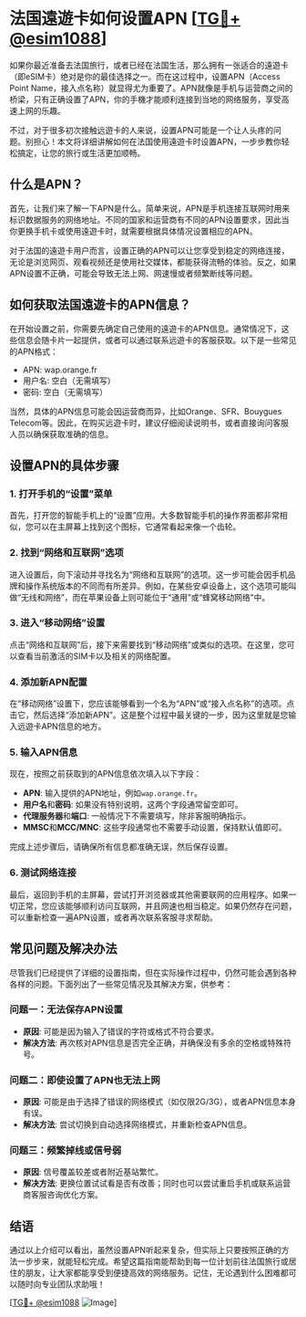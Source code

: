 # 法国遠遊卡如何设置APN [[TG💪+ @esim1088](https://t.me/s/esim1088)]

如果你最近准备去法国旅行，或者已经在法国生活，那么拥有一张适合的遠遊卡（即eSIM卡）绝对是你的最佳选择之一。而在这过程中，设置APN（Access Point Name，接入点名称）就显得尤为重要了。APN就像是手机与运营商之间的桥梁，只有正确设置了APN，你的手機才能顺利连接到当地的网络服务，享受高速上网的乐趣。

不过，对于很多初次接触远遊卡的人来说，设置APN可能是一个让人头疼的问题。别担心！本文将详细讲解如何在法国使用遠遊卡时设置APN，一步步教你轻松搞定，让您的旅行或生活更加顺畅。

## 什么是APN？

首先，让我们来了解一下APN是什么。简单来说，APN是手机连接互联网时用来标识数据服务的网络地址。不同的国家和运营商有不同的APN设置要求，因此当你更换手机卡或使用遠遊卡时，就需要根据具体情况设置相应的APN。

对于法国的遠遊卡用户而言，设置正确的APN可以让您享受到稳定的网络连接，无论是浏览网页、观看视频还是使用社交媒体，都能获得流畅的体验。反之，如果APN设置不正确，可能会导致无法上网、网速慢或者频繁断线等问题。

## 如何获取法国遠遊卡的APN信息？

在开始设置之前，你需要先确定自己使用的遠遊卡的APN信息。通常情况下，这些信息会随卡片一起提供，或者可以通过联系远遊卡的客服获取。以下是一些常见的APN格式：

- APN: wap.orange.fr  
- 用户名: 空白（无需填写）  
- 密码: 空白（无需填写）

当然，具体的APN信息可能会因运营商而异，比如Orange、SFR、Bouygues Telecom等。因此，在购买远遊卡时，建议仔细阅读说明书，或者直接询问客服人员以确保获取准确的信息。

## 设置APN的具体步骤

### 1. 打开手机的“设置”菜单

首先，打开您的智能手机上的“设置”应用。大多数智能手机的操作界面都非常相似，您可以在主屏幕上找到这个图标，它通常看起来像一个齿轮。

### 2. 找到“网络和互联网”选项

进入设置后，向下滚动并寻找名为“网络和互联网”的选项。这一步可能会因手机品牌和操作系统版本的不同而有所差异。例如，在某些安卓设备上，这个选项可能叫做“无线和网络”，而在苹果设备上则可能位于“通用”或“蜂窝移动网络”中。

### 3. 进入“移动网络”设置

点击“网络和互联网”后，接下来需要找到“移动网络”或类似的选项。在这里，您可以查看当前激活的SIM卡以及相关的网络配置。

### 4. 添加新APN配置

在“移动网络”设置下，您应该能够看到一个名为“APN”或“接入点名称”的选项。点击它，然后选择“添加新APN”。这是整个过程中最关键的一步，因为这里就是您输入远遊卡APN信息的地方。

### 5. 输入APN信息

现在，按照之前获取到的APN信息依次填入以下字段：

- **APN**: 输入提供的APN地址，例如`wap.orange.fr`。
- **用户名**和**密码**: 如果没有特别说明，这两个字段通常留空即可。
- **代理服务器**和**端口**: 一般情况下不需要填写，除非客服明确指示。
- **MMSC**和**MCC/MNC**: 这些字段通常也不需要手动设置，保持默认值即可。

完成上述步骤后，请确保所有信息都准确无误，然后保存设置。

### 6. 测试网络连接

最后，返回到手机的主屏幕，尝试打开浏览器或其他需要联网的应用程序。如果一切正常，您应该能够顺利访问互联网，并且网速也相当稳定。如果仍然存在问题，可以重新检查一遍APN设置，或者再次联系客服寻求帮助。

## 常见问题及解决办法

尽管我们已经提供了详细的设置指南，但在实际操作过程中，仍然可能会遇到各种各样的问题。下面列出了一些常见情况及其解决方案，供参考：

### 问题一：无法保存APN设置
- **原因**: 可能是因为输入了错误的字符或格式不符合要求。
- **解决方法**: 再次核对APN信息是否完全正确，并确保没有多余的空格或特殊符号。

### 问题二：即使设置了APN也无法上网
- **原因**: 可能是由于选择了错误的网络模式（如仅限2G/3G），或者APN信息本身有误。
- **解决方法**: 尝试切换到自动选择网络模式，并重新检查APN信息。

### 问题三：频繁掉线或信号弱
- **原因**: 信号覆盖较差或者附近基站繁忙。
- **解决方法**: 更换位置试试看是否有改善；同时也可以尝试重启手机或联系运营商客服咨询优化方案。

## 结语

通过以上介绍可以看出，虽然设置APN听起来复杂，但实际上只要按照正确的方法一步步来，就能轻松完成。希望这篇指南能帮助到每一位计划前往法国旅行或居住的朋友，让大家都能享受到便捷高效的网络服务。记住，无论遇到什么困难都可以随时向专业团队求助哦！

[[TG💪+ @esim1088](https://t.me/s/esim1088) ![Image](https://i.postimg.cc/4NQfJmqS/Snipaste-2025-05-13-00-14-12.png)]